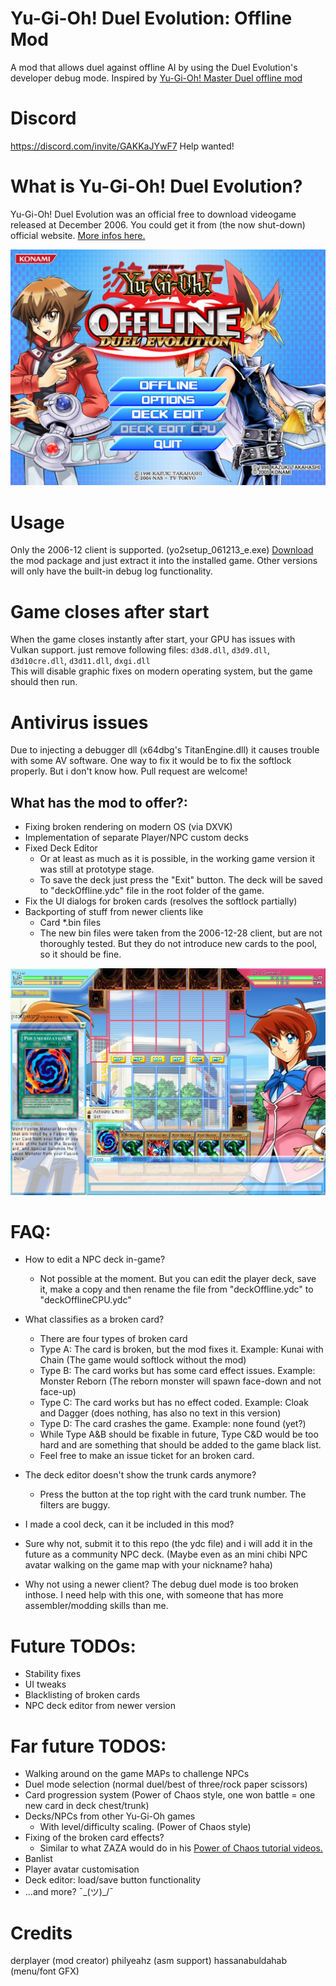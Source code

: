 # Yu-Gi-Oh! Duel Evolution: Offline Mod
A mod that allows duel against offline AI by using the Duel Evolution's developer debug mode.
Inspired by [Yu-Gi-Oh! Master Duel offline mod](https://github.com/pixeltris/YgoMaster)

# Discord
https://discord.com/invite/GAKKaJYwF7
Help wanted!

# What is Yu-Gi-Oh! Duel Evolution?
Yu-Gi-Oh! Duel Evolution was an official free to download videogame released at December 2006.
You could get it from (the now shut-down) official website.
[More infos here.](https://yugioh.fandom.com/wiki/Yu-Gi-Oh!_Online:_Duel_Evolution)

![Alt text](/_Misc/scr01.jpg?raw=true "Main Menu")

# Usage
Only the 2006-12 client is supported. (yo2setup_061213_e.exe)
[Download](https://github.com/derplayer/YuGiOh-DuelEvolution-OfflineMod/releases) the mod package and just extract it into the installed game.
Other versions will only have the built-in debug log functionality.

# Game closes after start
When the game closes instantly after start, your GPU has issues with Vulkan support. just remove following files:
`d3d8.dll`, `d3d9.dll`, `d3d10cre.dll`, `d3d11.dll`, `dxgi.dll`  
This will disable graphic fixes on modern operating system, but the game should then run.

# Antivirus issues
Due to injecting a debugger dll (x64dbg's TitanEngine.dll) it causes trouble with some AV software. One way to fix it would be to fix the softlock properly.
But i don't know how. Pull request are welcome!

## What has the mod to offer?:
* Fixing broken rendering on modern OS (via DXVK)
* Implementation of separate Player/NPC custom decks
* Fixed Deck Editor
	- Or at least as much as it is possible, in the working game version it was still at prototype stage.
	- To save the deck just press the "Exit" button. The deck will be saved to "deckOffline.ydc" file in the root folder of the game.
* Fix the UI dialogs for broken cards (resolves the softlock partially)
* Backporting of stuff from newer clients like
	- Card *.bin files
	- The new bin files were taken from the 2006-12-28 client, but are not thoroughly tested. But they do not introduce new cards to the pool, so it should be fine.

![Alt text](/_Misc/scr02.jpg?raw=true "Main Menu")

# FAQ:
* How to edit a NPC deck in-game?
	- Not possible at the moment. But you can edit the player deck, save it, make a copy and then rename the file from "deckOffline.ydc" to "deckOfflineCPU.ydc"

* What classifies as a broken card?
	- There are four types of broken card
	- Type A: The card is broken, but the mod fixes it.			Example: Kunai with Chain (The game would softlock without the mod)
	- Type B: The card works but has some card effect issues.	Example: Monster Reborn (The reborn monster will spawn face-down and not face-up)
	- Type C: The card works but has no effect coded.			Example: Cloak and Dagger (does nothing, has also no text in this version)
	- Type D: The card crashes the game.						Example: none found (yet?)
	- While Type A&B should be fixable in future, Type C&D would be too hard and are something that should be added to the game black list. 
	- Feel free to make an issue ticket for an broken card.

* The deck editor doesn't show the trunk cards anymore?
	- Press the button at the top right with the card trunk number. The filters are buggy.

* I made a cool deck, can it be included in this mod?
- Sure why not, submit it to this repo (the ydc file) and i will add it in the future as a community NPC deck. (Maybe even as an mini chibi NPC avatar walking on the game map with your nickname? haha)

* Why not using a newer client?
The debug duel mode is too broken inthose. I need help with this one, with someone that has more assembler/modding skills than me.

# Future TODOs:
* Stability fixes
* UI tweaks
* Blacklisting of broken cards
* NPC deck editor from newer version

# Far future TODOS:
* Walking around on the game MAPs to challenge NPCs
* Duel mode selection (normal duel/best of three/rock paper scissors)
* Card progression system (Power of Chaos style, one won battle = one new card in deck chest/trunk)
* Decks/NPCs from other Yu-Gi-Oh games
	- With level/difficulty scaling. (Power of Chaos style)
* Fixing of the broken card effects?
	- Similar to what ZAZA would do in his [Power of Chaos tutorial videos.](https://www.youtube.com/watch?v=7YEWebk3QCQ)
* Banlist
* Player avatar customisation
* Deck editor: load/save button functionality
* ...and more? ¯\_(ツ)_/¯

# Credits
derplayer (mod creator)
philyeahz (asm support)
hassanabuldahab (menu/font GFX)